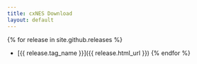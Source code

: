 ```yaml
---
title: cxNES Download
layout: default
---
```


{% for release in site.github.releases %}
  * [{{ release.tag_name }}]({{ release.html_url }})
{% endfor %}


